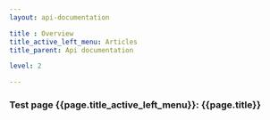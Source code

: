 ```yaml
---
layout: api-documentation

title : Overview
title_active_left_menu: Articles
title_parent: Api documentation

level: 2

---
```



### Test page {{page.title_active_left_menu}}: {{page.title}}
